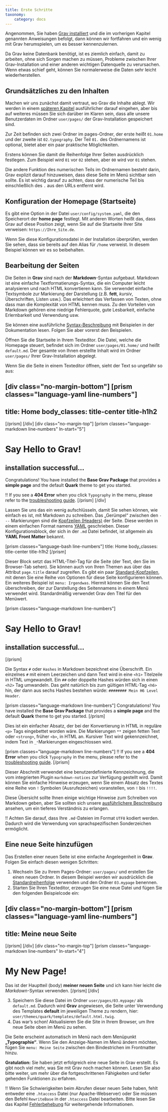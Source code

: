 ```yaml
---
title: Erste Schritte
taxonomy:
    category: docs
---
```


Angenommen, Sie haben [Grav installiert](../installation) und die im vorherigen Kapitel genannten Anweisungen befolgt, dann können wir fortfahren und ein wenig mit Grav herumspielen, um es besser kennenzulernen.

Da Grav keine Datenbank benötigt, ist es ziemlich einfach, damit zu arbeiten, ohne sich Sorgen machen zu müssen, Probleme zwischen Ihrer Grav-Installation und einer anderen wichtigen Datenquelle zu verursachen. Wenn etwas schief geht, können Sie normalerweise die Daten sehr leicht wiederherstellen.

## Grundsätzliches zu den Inhalten

Machen wir uns zunächst damit vertraut, wo Grav die Inhalte ablegt. Wir werden in einem [späteren Kapitel](../folder-structure) ausführlicher darauf eingehen, aber bis auf weiteres müssen Sie sich darüber im Klaren sein, dass alle unsere Benutzerdaten im Ordner `user/pages/` der Grav-Installation gespeichert sind.

Zur Zeit befinden sich zwei Ordner im pages-Ordner, der erste heißt `01.home` und der zweite ist `02.typography`.  Der Teil `01.` des Ordnernamens ist optional, bietet aber ein paar praktische Möglichkeiten.

Erstens können Sie damit die Reihenfolge Ihrer Seiten ausdrücklich festlegen.  Zum Beispiel wird `01` vor `02` stehen, aber `00` wird vor `01` stehen.

Die andere Funktion des numerischen Teils im Ordnernamen besteht darin, Grav explizit darauf hinzuweisen, dass diese Seite im Menü sichtbar sein sollte.  Es ist wichtig darauf zu achten, dass der numerische Teil bis einschließlich des `.` aus den URLs entfernt wird.

## Konfiguration der Homepage (Startseite)

Es gibt eine Option in der Datei `user/config/system.yaml`, die den Speicherort der __home page__ festlegt. Mit anderen Worten heißt das, dass Grav auf diese Position zeigt, wenn Sie auf die Startseite Ihrer Site verweisen: `https://Ihre_Site.de`.

Wenn Sie diese Konfigurationsdatei in der Installation überprüfen, werden Sie sehen, dass sie bereits auf den Alias für `/home` verweist.  In diesem Beispiel können wir es so beibehalten.

## Bearbeitung der Seiten

Die Seiten in **Grav** sind nach der **Markdown**-Syntax aufgebaut.  Markdown ist eine einfache Textformatierungs-Syntax, die ein Computer leicht analysieren und nach HTML konvertieren kann. Sie verwendet einfache Textsymbole zur Markierung der Darstellung (z.B. **fett**, _kursiv_, Überschriften, Listen usw.). Das erleichtert das Verfassen von Texten, ohne dass man die Komplexität von HTML kennen muss. Zu den Vorteilen von Markdown gehören eine niedrige Fehlerquote, gute Lesbarkeit, einfache Erlernbarkeit und Verwendung usw.

Sie können eine ausführliche [Syntax-Beschreibung](../../content/markdown) mit Beispielen in der Dokumentation lesen. Folgen Sie aber vorerst den Beispielen.

Öffnen Sie die Startseite in Ihrem Texteditor. Die Datei, welche die Homepage steuert, befindet sich im Ordner `user/pages/01.home/` und heißt `default.md`. Der gesamte von Ihnen erstellte Inhalt wird im Ordner `user/pages/` Ihrer Grav-Installation abgelegt.

Wenn Sie die Seite in einem Texteditor öffnen, sieht der Text so ungefähr so aus:

[div class="no-margin-bottom"]
[prism classes="language-yaml line-numbers"]
---
title: Home
body_classes: title-center title-h1h2
---
[/prism]
[/div]
[div class="no-margin-top"]
[prism classes="language-markdown line-numbers" ln-start="5"]
# Say Hello to Grav!
## installation successful...

Congratulations! You have installed the **Base Grav Package** that provides a **simple page** and the default **Quark** theme to get you started.

!! If you see a **404 Error** when you click `Typography` in the menu, please refer to the [troubleshooting guide](https://learn.getgrav.org/troubleshooting/page-not-found).
[/prism]
[/div]

Lassen Sie uns das ein wenig aufschlüsseln, damit Sie sehen können, wie einfach es ist, mit Markdown zu schreiben. Das „Gerümpel“ zwischen den `---` Markierungen sind die [Kopfzeilen (Headers)](../../content/headers) der Seite. Diese werden in einem einfachen Format namens [YAML](../../advanced/yaml) geschrieben. Dieser Konfigurationsblock, der sich in der `.md` Datei befindet, ist allgemein als **YAML Front Matter** bekannt.

[prism classes="language-bash line-numbers"]
title: Home
body_classes: title-center title-h1h2
[/prism]

Dieser Block setzt das HTML-Titel-Tag für die Seite (der Text, den Sie im Browser-Tab sehen). Sie können auch von Ihren Themen aus über das Attribut `page.title` darauf zugreifen. Es gibt ein paar [Standard-Kopfzeilen](../../content/headers), mit denen Sie eine Reihe von Optionen für diese Seite konfigurieren können. Ein weiteres Beispiel ist `menu: Irgendwas`. Hiermit können Sie den Text überschreiben, der zur Darstellung des Seitennamens in einem Menü verwendet wird. Standardmäßig verwendet Grav den Titel für den Menüwert.

[prism classes="language-markdown line-numbers"]
# Say Hello to Grav!
## installation successful...
[/prism]

Die Syntax `#` oder `Hashes` in Markdown bezeichnet eine Überschrift.  Ein einzelnes `#` mit einem Leerzeichen und dann Text wird in eine `<h1>` Titelzeile in HTML umgewandelt. Ein `##` oder doppelte Hashes würden sich in einen `<h2>` Tag umwandeln.  Das geht natürlich bis zum gültigen HTML-Tag `<h6>` hin, der dann aus sechs Hashes bestehen würde: `######## Mein H6 Level Header`.

[prism classes="language-markdown line-numbers"]
Congratulations! You have installed the **Base Grav Package** that provides a **simple page** and the default **Quark** theme to get you started.
[/prism]

Dies ist ein einfacher Absatz, der bei der Konvertierung in HTML in reguläre `<p>` Tags eingebettet worden wäre.  Die Markierungen `**` zeigen fetten Text oder `<strong>`, früher `<b>`, in HTML an.  Kursiver Text wird gekennzeichnet, indem Text in `_`-Markierungen eingeschlossen wird.

[prism classes="language-markdown line-numbers"]
!! If you see a **404 Error** when you click `Typography` in the menu, please refer to the [troubleshooting guide](https://learn.getgrav.org/troubleshooting/page-not-found).
[/prism]

Dieser Abschnitt verwendet eine benutzerdefinierte Kennzeichnung, die vom integrierten Plugin `markdown-notices` zur Verfügung gestellt wird.  Damit können Sie einfache Hinweise erzeugen, wenn Sie einem Absatz des Textes eine Reihe von `!` Symbolen (Ausrufezeichen) voranstellen, von `!` bis `!!!!`.

Diese Übersicht sollte Ihnen einige wichtige Hinweise zum Schreiben von Markdown geben, aber Sie sollten sich unsere [ausführlichere Beschreibung](../../content/markdown) ansehen, um ein tieferes Verständnis zu erlangen.

!! Achten Sie darauf, dass Ihre `.md`-Dateien im Format `UTF8` kodiert werden. Dadurch wird die Verwendung von sprachspezifischen Sonderzeichen ermöglicht.

## Eine neue Seite hinzufügen

Das Erstellen einer neuen Seite ist eine einfache Angelegenheit in **Grav**.  Folgen Sie einfach diesen wenigen Schritten:

1. Wechseln Sie zu Ihrem Pages-Ordner: `user/pages/` und erstellen Sie einen neuen Ordner. In diesem Beispiel werden wir ausdrücklich die [Standardreihenfolge](https://learn.getgrav.org/content/content-pages) verwenden und den Ordner `03.mypage` benennen.
2. Starten Sie Ihren Texteditor, erzeugen Sie eine neue Datei und fügen Sie den folgenden Beispielcode ein:

[div class="no-margin-bottom"]
[prism classes="language-yaml line-numbers"]
---
title: Meine neue Seite
---
[/prism]
[/div]
[div class="no-margin-top"]
[prism classes="language-markdown line-numbers" ln-start="4"]
# My New Page!

Das ist der Hauptteil (body) **meiner neuen Seite** und ich kann hier leicht die _Markdown_-Syntax verwenden.
[/prism]
[/div]

3. Speichern Sie diese Datei im Ordner `user/pages/03.mypage/` als `default.md`. Dadurch wird **Grav** angewiesen, die Seite unter Verwendung des Templates **default** im jeweiligen Theme zu rendern, hier: `user/themes/quark/templates/default.html.twig`.
4. Das war’s schon! Aktualisieren Sie die Site in Ihrem Browser, um Ihre neue Seite oben im Menü zu sehen.

Die Seite erscheint automatisch im Menü nach dem Menüpunkt **„Typographie“**. Wenn Sie den Anzeige-Namen im Menü  ändern möchten, fügen Sie `menu: Meine Seite` zwischen den Bindestrichen im Frontmatter hinzu.

**Gratulation:** Sie haben jetzt erfolgreich eine neue Seite in Grav erstellt.  Es gibt noch viel mehr, was Sie mit Grav noch machen können. Lesen Sie also bitte weiter, um mehr über die fortgeschrittenen Fähigkeiten und tiefer gehenden Funktionen zu erfahren.

!! Wenn Sie Schwierigkeiten beim Abrufen dieser neuen Seite haben, fehlt entweder eine `.htaccess` Datei (nur Apache-Webserver) oder Sie müssen den Befehl `RewriteBase` in der `.htaccess` Datei bearbeiten. Bitte lesen Sie das Kapitel [Fehlerbehebung](../../troubleshooting) für weitergehende Informationen.
